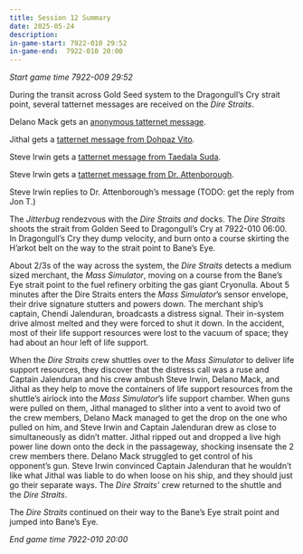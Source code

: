 ```yaml
---
title: Session 12 Summary
date: 2025-05-24
description:
in-game-start: 7922-010 29:52
in-game-end:  7922-010 20:00
---
```


*Start game time 7922-009 29:52*

During the transit across Gold Seed system to the Dragongull’s Cry strait point, several tatternet messages are received on the *Dire Straits*.

Delano Mack gets an [anonymous tatternet message](/sessions/session-12-addenda/anonymous-tatternet-message-for-delano-mack-7922-009-16-45).

Jithal gets a [tatternet message from Dohpaz Vito](/sessions/session-12-addenda/dohpaz-vitos-tatternet-message-for-jithal-7922-009-18-57).

Steve Irwin gets a [tatternet message from Taedala Suda](/sessions/session-12-addenda/taedala-sudas-tatternet-message-for-dr-irwin-7922-009-21-35).

Steve Irwin gets a [tatternet message from Dr. Attenborough](/sessions/session-12-addenda/dr-attenboroughs-tatternet-message-for-dr-irwin-7922-009-22-05).

Steve Irwin replies to Dr. Attenborough’s message (TODO: get the reply from Jon T.)

The *Jitterbug* rendezvous with the *Dire Straits and* docks. The *Dire Straits* shoots the strait from Golden Seed to Dragongull’s Cry at 7922-010 06:00.  In Dragongull’s Cry they dump velocity, and burn onto a course skirting the H’arkot belt on the way to the strait point to Bane’s Eye.

About 2/3s of the way across the system, the *Dire Straits* detects a medium sized merchant, the *Mass Simulator*, moving on a course from the Bane’s Eye strait point to the fuel refinery orbiting the gas giant Cryonulla.  About 5 minutes after the Dire Straits enters the *Mass Simulator*’s sensor envelope, their drive signature stutters and powers down. The merchant ship’s captain, Chendi Jalenduran, broadcasts a distress signal. Their in-system drive almost melted and they were forced to shut it down. In the accident, most of their life support resources were lost to the vacuum of space; they had about an hour left of life support.

When the *Dire Straits* crew shuttles over to the *Mass Simulator* to deliver life support resources, they discover that the distress call was a ruse and Captain Jalenduran and his crew ambush Steve Irwin, Delano Mack, and Jithal as they help to move the containers of life support resources from the shuttle’s airlock into the *Mass Simulator*’s life support chamber. When guns were pulled on them, Jithal managed to slither into a vent to avoid two of the crew members, Delano Mack managed to get the drop on the one who pulled on him, and Steve Irwin and Captain Jalenduran drew as close to simultaneously as didn’t matter. Jithal ripped out and dropped a live high power line down onto the deck in the passageway, shocking insensate the 2 crew members there. Delano Mack struggled to get control of his opponent’s gun. Steve Irwin convinced Captain Jalenduran that he wouldn’t like what Jithal was liable to do when loose on his ship, and they should just go their separate ways. The *Dire Straits’* crew returned to the shuttle and the *Dire Straits*.

The *Dire Straits* continued on their way to the Bane’s Eye strait point and jumped into Bane’s Eye.

*End game time 7922-010 20:00*

